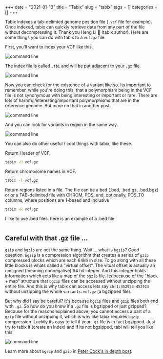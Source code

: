 +++ 
date = "2021-01-13"
title = "Tabix"
slug = "tabix"
tags = []
categories = []
+++

Tabix indexes a tab-delimted genome position file (`.vcf` file for example). Once indexed, tabix can quickly retrieve data from any part of the file without decompressing it. Thank you Heng Li 🙏 (tabix author). Here are some things you can do with tabix to a `vcf.gz` file.


First, you'll want to index your VCF like this.

![command line](/images/tabix_make_index.png)

The index file is called `.tbi` and will be put adjacent to your `.gz` file.

![command line](/images/tabix_index_made.png)

Now you can check for the existence of a variant like so. Its important to remember, while you're doing this, that a polymorphism being in the VCF file is not synonymous with being interesting or important or rare. There are lots of harmful/interesting/important polymorphisms that are in the reference genome. But more on that in another post.

![command line](/images/tabix_one_variant.png)

And you can look for variants in region in the same way.

![command line](/images/tabix_region.png)

You can also do other useful / cool things with tabix, like these.

Return Header of VCF.
```sh
tabix -H vcf.gz
```

Return chromosome names in VCF.
```sh
tabix -l vcf.gz
```

Return regions listed in a file. The file can be a bed (.bed, .bed.gz, .bed.bgz) or or a TAB-delimited file with CHROM, POS, and, optionally, POS_TO columns, where positions are 1-based and inclusive
```sh
tabix -R vcf.gz
```

I like to use .bed files, here is an example of a .bed file.

```txt
```


## Careful with that .gz file ...

`gzip` and `bgzip` are not the same thing. Wait ... what is `bgzip`? Good question. `bgzip` is a compression algorithm that creates a series of `gzip` compressed blocks which are each 64kb in size. To go along with all these little blocks is whats called a "virtual offset". The vitual offset is actually an unsigned (meaning nonnegative) 64 bit integer. And this integer holds information which acts like a map of the `bgzip` file. Its because of the "block + map" structure that `bgzip` files can be accessed without unzipping the entire file. And this is why tabix can access lets say `chr1:452923-452923` without unzipping the whole `variants.vcf.gz` (a bgzipped file).

But why did I say be careful? It's because `bgzip` files and `gzip` files both end with `.gz`. So how do you know if a `.gz` file is bgzipped or just gzipped? Because for the reasons explained above, you cannot access a part of a `gzip` file without unzipping it, which is why like tabix requires `bgzip` compression. Luckily its easy to tell if your `.gz` file is in fact bgzipped. Just try to tabix it (create an index) and if its not bgzipped, tabi will tell you like this:

![command line](/images/tabix_not_bgzipped.png)

Learn more about `bgzip` and `gzip` in [Peter Cock's in depth post](https://blastedbio.blogspot.com/2011/11/bgzf-blocked-bigger-better-gzip.html).
